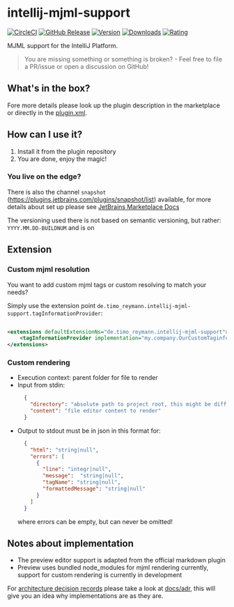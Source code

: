 intellij-mjml-support
===

[![CircleCI](https://circleci.com/gh/timo-reymann/intellij-mjml-support.svg?style=shield)](https://app.circleci.com/pipelines/github/timo-reymann/intellij-mjml-support)
[![GitHub Release](https://img.shields.io/github/v/tag/timo-reymann/intellij-mjml-support.svg?label=version)](https://github.com/timo-reymann/intellij-mjml-support/releases)
[![Version](https://img.shields.io/jetbrains/plugin/v/16418-mjml-support)](https://plugins.jetbrains.com/plugin/16418-mjml-support/versions)
[![Downloads](https://img.shields.io/jetbrains/plugin/d/16418-mjml-support)](https://plugins.jetbrains.com/plugin/16418-mjml-support)
[![Rating](https://img.shields.io/jetbrains/plugin/r/rating/16418-mjml-support)](https://plugins.jetbrains.com/plugin/16418-mjml-support/reviews)

MJML support for the IntelliJ Platform.

> You are missing something or something is broken? - Feel free to file a PR/issue or open a discussion on GitHub!

## What's in the box?

Fore more details please look up the plugin description in the marketplace or directly in
the [plugin.xml](./src/main/resources/META-INF/plugin.xml).

## How can I use it?

1. Install it from the plugin repository
4. You are done, enjoy the magic!

### You live on the edge?

There is also the channel `snapshot` (https://plugins.jetbrains.com/plugins/snapshot/list) available, for more details about set up please
see [JetBrains Marketplace Docs](https://plugins.jetbrains.com/docs/marketplace/custom-release-channels.html#configuring-a-custom-channel-in-intellij-platform-based-ides)

The versioning used there is not based on semantic versioning, but rather: `YYYY.MM.DD-BUILDNUM` and is on 

## Extension

### Custom mjml resolution

You want to add custom mjml tags or custom resolving to match your needs?

Simply use the extension point `de.timo_reymann.intellij-mjml-support.tagInformationProvider`:

```xml

<extensions defaultExtensionNs="de.timo_reymann.intellij-mjml-support">
    <tagInformationProvider implementation="my.company.OurCustomTaginformationProvider"/>
</extensions>
```

### Custom rendering

- Execution context: parent folder for file to render
- Input from stdin:
  ```json
    {
      "directory": "absolute path to project root, this might be different from the current file location",
      "content": "file editor content to render"
    }
  ```
- Output to stdout must be in json in this format for:
  ```json
    {
      "html": "string|null",
      "errors": [
        {
          "line": "integr|null",
          "message":  "string|null",
          "tagName": "string|null",
          "formattedMessage": "string|null"
        } 
      ]
    }
  ```
  where errors can be empty, but can never be omitted!

## Notes about implementation

- The preview editor support is adapted from the official markdown plugin
- Preview uses bundled node_modules for mjml rendering currently, support for custom rendering is currently in
  development

For [architecture decision records](https://adr.github.io/) please take a look at [docs/adr](./docs/adr), this will give
you an idea why implementations are as they are.
